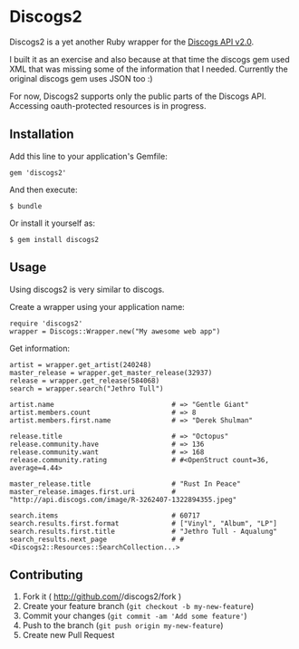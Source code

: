 # Discogs2

Discogs2 is a yet another Ruby wrapper for the [Discogs API v2.0](http://www.discogs.com/developers/). 

I built it as an exercise and also because at that time the discogs gem used XML that was missing some of the information that I needed.
Currently the original discogs gem uses JSON too :)

For now, Discogs2 supports only the public parts of the Discogs API. Accessing oauth-protected resources is in progress.

## Installation

Add this line to your application's Gemfile:

    gem 'discogs2'

And then execute:

    $ bundle

Or install it yourself as:

    $ gem install discogs2

## Usage
Using discogs2 is very similar to discogs.

Create a wrapper using your application name:
  
    require 'discogs2'
    wrapper = Discogs::Wrapper.new("My awesome web app")

Get information:

    artist = wrapper.get_artist(240248)  
    master_release = wrapper.get_master_release(32937)
    release = wrapper.get_release(584068)
    search = wrapper.search("Jethro Tull")

    artist.name                             # => "Gentle Giant"
    artist.members.count                    # => 8
    artist.members.first.name               # => "Derek Shulman"

    release.title                           # => "Octopus"
    release.community.have                  # => 136
    release.community.want                  # => 168
    release.community.rating                # #<OpenStruct count=36, average=4.44>

    master_release.title                    # "Rust In Peace"
    master_release.images.first.uri         # "http://api.discogs.com/image/R-3262407-1322894355.jpeg"

    search.items                            # 60717
    search.results.first.format             # ["Vinyl", "Album", "LP"]
    search.results.first.title              # "Jethro Tull - Aqualung"
    search_results.next_page                # #<Discogs2::Resources::SearchCollection...>

## Contributing

1. Fork it ( http://github.com/<my-github-username>/discogs2/fork )
2. Create your feature branch (`git checkout -b my-new-feature`)
3. Commit your changes (`git commit -am 'Add some feature'`)
4. Push to the branch (`git push origin my-new-feature`)
5. Create new Pull Request
